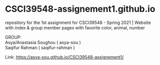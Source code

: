 # CSCI39548-assignement1.github.io
repository for the 1st assignment for CSCI39548 - Spring 2021 | Website with index &amp; group member pages with favorite color, animal, number<br/>

GROUP:<br/>
Asya/Anastasia Soughou ( asya-sou ) <br/>
Saqifur Rahman ( saqifur-rahman )<br/>

Link: https://asya-sou.github.io/CSCI39548-assignement1/
